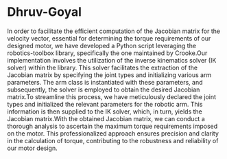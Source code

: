 # Dhruv-Goyal
In order to facilitate the efficient computation of the Jacobian matrix for the velocity vector, essential for determining the torque requirements of our designed motor, we have developed a Python script leveraging the robotics-toolbox library, specifically the one maintained by Crooke.Our implementation involves the utilization of the inverse kinematics solver (IK solver) within the library. This solver facilitates the extraction of the Jacobian matrix by specifying the joint types and initializing various arm parameters. The arm class is instantiated with these parameters, and subsequently, the solver is employed to obtain the desired Jacobian matrix.To streamline this process, we have meticulously declared the joint types and initialized the relevant parameters for the robotic arm. This information is then supplied to the IK solver, which, in turn, yields the Jacobian matrix.With the obtained Jacobian matrix, we can conduct a thorough analysis to ascertain the maximum torque requirements imposed on the motor. This professionalized approach ensures precision and clarity in the calculation of torque, contributing to the robustness and reliability of our motor design.
